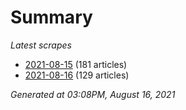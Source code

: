 # Summary
*Latest scrapes*
* [2021-08-15](https://github.com/nuuuwan/news_lk/blob/data/news_lk.2021-08-15.json) (181 articles)
* [2021-08-16](https://github.com/nuuuwan/news_lk/blob/data/news_lk.2021-08-16.json) (129 articles)

*Generated at 03:08PM, August 16, 2021*
